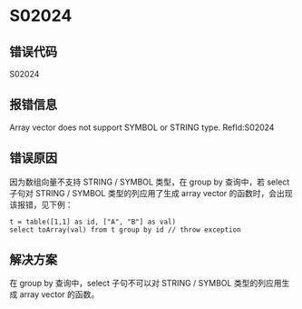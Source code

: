 # S02024

## 错误代码

S02024

## 报错信息

Array vector does not support SYMBOL or STRING type. RefId:S02024

## 错误原因

因为数组向量不支持 STRING / SYMBOL 类型，在 group by 查询中，若 select 子句对 STRING / SYMBOL 类型的列应用了生成
array vector 的函数时，会出现该报错，见下例：

```
t = table([1,1] as id, ["A", "B"] as val)
select toArray(val) from t group by id // throw exception
```

## 解决方案

在 group by 查询中，select 子句不可以对 STRING / SYMBOL 类型的列应用生成 array vector 的函数。

